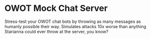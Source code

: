 # OWOT Mock Chat Server

Stress-test your OWOT chat bots by throwing as many messages as humanly
possible their way. Simulates attacks 10x worse than anything Starianna could
ever throw at the server, you know?
